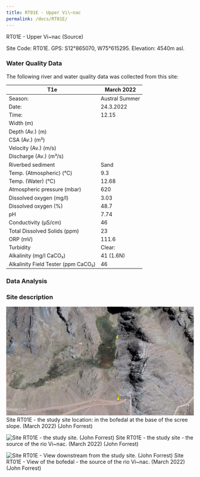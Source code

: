 ```yaml
---
title: RT01E - Upper Vi\~nac
permalink: /docs/RT01E/
---
```

RT01E - Upper Vi\~nac (Source)

Site Code: RT01E.  GPS: S12°865070, W75°615295. Elevation:
4540m asl.


### Water Quality Data

The following river and water quality data was collected from this site:

|     T1e                                    |     March 2022        |
|--------------------------------------------|-----------------------|
|     Season:                                |     Austral Summer    |
|     Date:                                  |     24.3.2022         |
|     Time:                                  |     12.15             |
|     Width (m)                              |                       |
|     Depth (Av.) (m)                        |                       |
|     CSA (Av.) (m²)                         |                       |
|     Velocity (Av.) (m/s)                   |                       |
|     Discharge (Av.) (m³/s)                 |                       |
|     Riverbed sediment                      |     Sand              |
|     Temp. (Atmospheric) (°C)               |     9.3               |
|     Temp. (Water) (°C)                     |     12.68             |
|     Atmospheric pressure (mbar)            |     620               |
|     Dissolved oxygen (mg/l)                |     3.03              |
|     Dissolved oxygen (%)                   |     48.7              |
|     pH                                     |     7.74              |
|     Conductivity (µS/cm)                   |     46                |
|     Total Dissolved Solids (ppm)           |     23                |
|     ORP (mV)                               |     111.6             |
|     Turbidity                              |     Clear:            |
|     Alkalinity (mg/l CaCO₃)                |     41 (1.6N)         |
|     Alkalinity Field Tester (ppm CaCO₃)    |     46                |


### Data Analysis



### Site description





![Site RT01E - the study site location. (John Forrest)](/assets/SiteDescriptions/T1/RT1eVinaksource.jpg)
Site RT01E - the study site location: in the bofedal at the base of the scree slope. (March 2022) (John Forrest)


![Site RT01E - the study site. (John Forrest)](/assets/SiteDescriptions/T1/T1eSource.jpg)
Site RT01E - the study site - the source of the rio Vi\~nac. (March 2022) (John Forrest)


![Site RT01E - View downstream from the study site. (John Forrest)](/assets/SiteDescriptions/T1/T1eViewofbofedal(source).jpg)
Site RT01E - View of the bofedal - the source of the rio Vi\~nac. (March 2022) (John Forrest)

